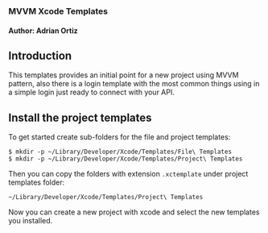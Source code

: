### MVVM Xcode Templates

#### Author: Adrian Ortiz

## Introduction

This templates provides an initial point for a new project using MVVM pattern, also there is a login template with the most common things using in a simple login just ready to connect with your API.

## Install the project templates

To get started create sub-folders for the file and project templates:
```
$ mkdir -p ~/Library/Developer/Xcode/Templates/File\ Templates
$ mkdir -p ~/Library/Developer/Xcode/Templates/Project\ Templates
```

Then you can copy the folders with extension `.xctemplate` under project templates folder:
```
~/Library/Developer/Xcode/Templates/Project\ Templates
```

Now you can create a new project with xcode and select the new templates you installed.
